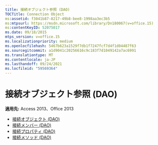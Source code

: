 ```yaml
---
title: 接続オブジェクト参照 (DAO)
TOCTitle: Connection Object
ms:assetid: f3041b87-8217-49b8-bee8-1998aa3ec3b5
ms:mtpsurl: https://msdn.microsoft.com/library/Dn180067(v=office.15)
ms:contentKeyID: 52075017
ms.date: 09/18/2015
mtps_version: v=office.15
ms.localizationpriority: medium
ms.openlocfilehash: 5467b623a1529f7db1f7247fcf7d4f1d04487f63
ms.sourcegitcommit: a1d9041c20256616c9c183f7d1049142a7ac6991
ms.translationtype: MT
ms.contentlocale: ja-JP
ms.lasthandoff: 09/24/2021
ms.locfileid: "59569364"
---
```

# <a name="connection-object-reference-dao"></a>接続オブジェクト参照 (DAO)

**適用先:** Access 2013、Office 2013

- [接続オブジェクト (DAO)](connection-object-dao.md)
- [接続メンバー (DAO)](connection-members-dao.md)
- [接続プロパティ (DAO)](connection-properties-dao.md)
- [接続メソッド (DAO)](connection-methods-dao.md)

